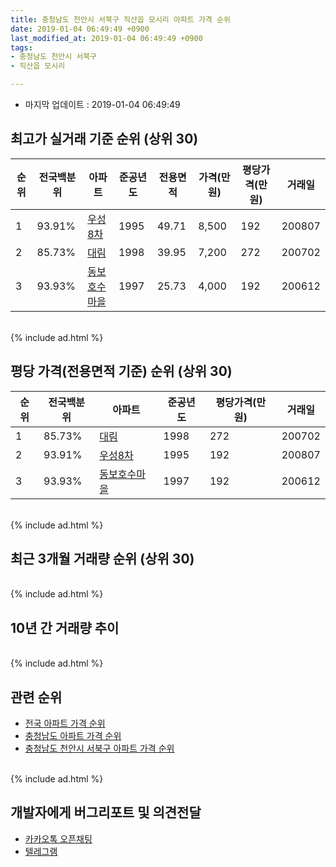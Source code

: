 ```yaml
---
title: 충청남도 천안시 서북구 직산읍 모시리 아파트 가격 순위
date: 2019-01-04 06:49:49 +0900
last_modified_at: 2019-01-04 06:49:49 +0900
tags:
- 충청남도 천안시 서북구
- 직산읍 모시리

---
```


* 마지막 업데이트 : 2019-01-04 06:49:49

## 최고가 실거래 기준 순위 (상위 30)


|순위|전국백분위|아파트|준공년도|전용면적|가격(만원)|평당가격(만원)|거래일|
|---|---|---|---|---|---|---|---|
|1|93.91%|[우성8차](https://search.naver.com/search.naver?query=%EC%B6%A9%EC%B2%AD%EB%82%A8%EB%8F%84+%EC%B2%9C%EC%95%88%EC%8B%9C+%EC%84%9C%EB%B6%81%EA%B5%AC+%EC%A7%81%EC%82%B0%EC%9D%8D+%EB%AA%A8%EC%8B%9C%EB%A6%AC+%EC%9A%B0%EC%84%B18%EC%B0%A8)|1995|49.71|8,500|192|200807|
|2|85.73%|[대림](https://search.naver.com/search.naver?query=%EC%B6%A9%EC%B2%AD%EB%82%A8%EB%8F%84+%EC%B2%9C%EC%95%88%EC%8B%9C+%EC%84%9C%EB%B6%81%EA%B5%AC+%EC%A7%81%EC%82%B0%EC%9D%8D+%EB%AA%A8%EC%8B%9C%EB%A6%AC+%EB%8C%80%EB%A6%BC)|1998|39.95|7,200|272|200702|
|3|93.93%|[동보호수마을](https://search.naver.com/search.naver?query=%EC%B6%A9%EC%B2%AD%EB%82%A8%EB%8F%84+%EC%B2%9C%EC%95%88%EC%8B%9C+%EC%84%9C%EB%B6%81%EA%B5%AC+%EC%A7%81%EC%82%B0%EC%9D%8D+%EB%AA%A8%EC%8B%9C%EB%A6%AC+%EB%8F%99%EB%B3%B4%ED%98%B8%EC%88%98%EB%A7%88%EC%9D%84)|1997|25.73|4,000|192|200612|


<br>
{% include ad.html %}
<br>

## 평당 가격(전용면적 기준) 순위 (상위 30)


|순위|전국백분위|아파트|준공년도|평당가격(만원)|거래일|
|---|---|---|---|---|---|
|1|85.73%|[대림](https://search.naver.com/search.naver?query=%EC%B6%A9%EC%B2%AD%EB%82%A8%EB%8F%84+%EC%B2%9C%EC%95%88%EC%8B%9C+%EC%84%9C%EB%B6%81%EA%B5%AC+%EC%A7%81%EC%82%B0%EC%9D%8D+%EB%AA%A8%EC%8B%9C%EB%A6%AC+%EB%8C%80%EB%A6%BC)|1998|272|200702|
|2|93.91%|[우성8차](https://search.naver.com/search.naver?query=%EC%B6%A9%EC%B2%AD%EB%82%A8%EB%8F%84+%EC%B2%9C%EC%95%88%EC%8B%9C+%EC%84%9C%EB%B6%81%EA%B5%AC+%EC%A7%81%EC%82%B0%EC%9D%8D+%EB%AA%A8%EC%8B%9C%EB%A6%AC+%EC%9A%B0%EC%84%B18%EC%B0%A8)|1995|192|200807|
|3|93.93%|[동보호수마을](https://search.naver.com/search.naver?query=%EC%B6%A9%EC%B2%AD%EB%82%A8%EB%8F%84+%EC%B2%9C%EC%95%88%EC%8B%9C+%EC%84%9C%EB%B6%81%EA%B5%AC+%EC%A7%81%EC%82%B0%EC%9D%8D+%EB%AA%A8%EC%8B%9C%EB%A6%AC+%EB%8F%99%EB%B3%B4%ED%98%B8%EC%88%98%EB%A7%88%EC%9D%84)|1997|192|200612|


<br>
{% include ad.html %}
<br>

## 최근 3개월 거래량 순위 (상위 30)


<div style="width:100%;">
    <canvas id="deal_count_ranking" height="250"></canvas>
</div>


<script>
new Chart(document.getElementById("deal_count_ranking"), {
    type: 'horizontalBar',
    data: {
        labels: ['대림', '우성8차', '동보호수마을'],
        datasets: [{
            label: '실거래 수',
            data: [6, 5, 3],
            borderColor: "rgba(255, 0, 128, 1)",
            backgroundColor: "rgba(255, 0, 128, 0.5)",
            fill: false,
        }]
    },
    options: {
        responsive: true,
        title: {
            display: true,
            text: '최근 3개월 거래량 순위'
        },
        tooltips: {
            mode: 'index',
            intersect: false,
            callbacks: {
                title: function(tooltipItems, data) {
                    return "실거래 수:";
                },
                label: function(tooltipItem, data) {
                    return data.labels[tooltipItem.index] + ": " + tooltipItem.xLabel;
                }
            }
        },
        hover: {
            mode: 'nearest',
            intersect: true
        },
        scales: {
            xAxes: [{
                display: true,
                scaleLabel: {
                    display: true,
                    labelString: '실거래 수'
                },
                ticks: {
                    suggestedMin: 0,
                }
            }],
            yAxes: [{
                display: true,
                ticks: {
                    autoSkip: false,
                    callback: function(value, index, values) {
                        if (value.length > 15)
                            return value.substr(0, 13) + "...";
                        else
                            return value;
                    }
                },
                scaleLabel: {
                    display: false,
                }
            }]
        }
    }
});

</script>


<br>
{% include ad.html %}
<br>

## 10년 간 거래량 추이


<div style="width:100%;">
    <canvas id="deal_progress" height="250"></canvas>
</div>

<script>
new Chart(document.getElementById("deal_progress"), {
    type: 'line',
    data: {
        labels: ['200901','200902','200903','200904','200905','200906','200907','200908','200909','200910','200911','200912','201001','201002','201003','201004','201005','201006','201007','201008','201009','201010','201011','201012','201101','201102','201103','201104','201105','201106','201107','201108','201109','201110','201111','201112','201201','201202','201203','201204','201205','201206','201207','201208','201209','201210','201211','201212','201301','201302','201303','201304','201305','201306','201307','201308','201309','201310','201311','201312','201401','201402','201403','201404','201405','201406','201407','201408','201409','201410','201411','201412','201501','201502','201503','201504','201505','201506','201507','201508','201509','201510','201511','201512','201601','201602','201603','201604','201605','201606','201607','201608','201609','201610','201611','201612','201701','201702','201703','201704','201705','201706','201707','201708','201709','201710','201711','201712','201801','201802','201803','201804','201805','201806','201807','201808','201809','201810','201811','201812','201901'],
        datasets: [{
            label: '실거래 수',
            pointRadius: 1,
            data: [3, 27, 5, 9, 11, 10, 17, 12, 10, 9, 15, 11, 4, 8, 15, 26, 18, 11, 20, 19, 21, 21, 26, 21, 12, 32, 37, 42, 26, 20, 22, 27, 21, 30, 11, 17, 9, 14, 23, 20, 17, 20, 16, 18, 18, 17, 11, 13, 6, 6, 14, 12, 17, 20, 7, 9, 11, 13, 9, 15, 9, 11, 23, 13, 11, 11, 14, 11, 16, 27, 23, 14, 12, 5, 14, 17, 22, 12, 16, 13, 8, 14, 6, 3, 8, 6, 7, 9, 16, 10, 9, 14, 3, 15, 12, 8, 9, 9, 10, 12, 10, 6, 8, 11, 11, 8, 6, 7, 8, 7, 10, 7, 21, 15, 6, 8, 5, 11, 10, 4, 0],
            borderColor: "rgba(255, 201, 14, 1)",
            backgroundColor: "rgba(255, 201, 14, 0.5)",
            fill: true,
        }]
    },
    options: {
        responsive: true,
        title: {
            display: true,
            text: '10년간 거래량 추이'
        },
        tooltips: {
            mode: 'index',
            intersect: false,
        },
        hover: {
            mode: 'nearest',
            intersect: true
        },
        scales: {
            xAxes: [{
                display: true,
                scaleLabel: {
                    display: true,
                    labelString: '년/월'
                }
            }],
            yAxes: [{
                display: true,
                ticks: {
                    suggestedMin: 0,
                },
                scaleLabel: {
                    display: true,
                    labelString: '실거래 수'
                }
            }]
        }
    }
});

</script>


<br>
{% include ad.html %}
<br>

## 관련 순위

- [전국 아파트 가격 순위](https://inasie.github.io/apt-ranking/전국)
- [충청남도 아파트 가격 순위](https://inasie.github.io/apt-ranking/충청남도)
- [충청남도 천안시 서북구 아파트 가격 순위](https://inasie.github.io/apt-ranking/충청남도-천안시-서북구)


<br>
{% include ad.html %}
<br>

## 개발자에게 버그리포트 및 의견전달

- [카카오톡 오픈채팅](https://open.kakao.com/o/gLJUAP4)
- [텔레그램](https://t.me/inasie)

